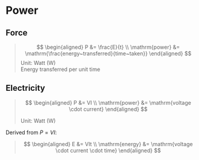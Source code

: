 # Power

## Force

> $$
\begin{aligned}
  P &= \frac{E}{t} \\
  \mathrm{power} &= \mathrm{\frac{energy~transferred}{time~taken}}
\end{aligned}
> $$
> Unit: Watt (W) \
> Energy transferred per unit time

## Electricity

> $$
\begin{aligned}
  P &= VI \\
  \mathrm{power} &= \mathrm{voltage \cdot current}
\end{aligned}
> $$
>
> Unit: Watt (W)

Derived from $P=VI$:
> $$
\begin{aligned}
  E &= VIt \\
  \mathrm{energy} &= \mathrm{voltage \cdot current \cdot time}
\end{aligned}
> $$
